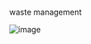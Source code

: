 waste management

![image](https://github.com/lemwaizz/final-_project_g12/assets/144005852/e6827c09-77d2-48e6-add9-de3f5aeb7b10)

